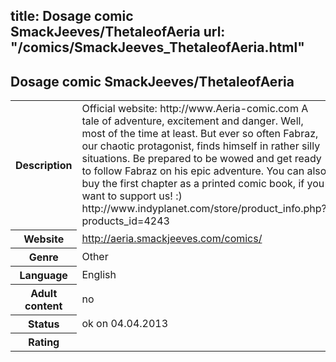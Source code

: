 title: Dosage comic SmackJeeves/ThetaleofAeria
url: "/comics/SmackJeeves_ThetaleofAeria.html"
---
Dosage comic SmackJeeves/ThetaleofAeria
-----------------------------------------

<table class="comicinfo">
<tr>
<th>Description</th><td>Official website: http://www.Aeria-comic.com A tale of adventure, excitement and danger. Well, most of the time at least. But ever so often Fabraz, our chaotic protagonist, finds himself in rather silly situations. Be prepared to be wowed and get ready to follow Fabraz on his epic adventure. You can also buy the first chapter as a printed comic book, if you want to support us! :) http://www.indyplanet.com/store/product_info.php?products_id=4243</td>
</tr>
<tr>
<th>Website</th><td><a href="http://aeria.smackjeeves.com/comics/">http://aeria.smackjeeves.com/comics/</a></td>
</tr>
<tr>
<th>Genre</th><td>Other</td>
</tr>
<tr>
<th>Language</th><td>English</td>
</tr>
<tr>
<th>Adult content</th><td>no</td>
</tr>
<tr>
<th>Status</th><td>ok on 04.04.2013</td>
</tr>
<tr>
<th>Rating</th><td><div class="g-plusone" data-size="standard" data-annotation="bubble"
 data-href="http://aeria.smackjeeves.com/comics/"></div></td>
</tr>
</table>
<script type="text/javascript">
  (function() {
    var po = document.createElement('script'); po.type = 'text/javascript'; po.async = true;
    po.src = 'https://apis.google.com/js/plusone.js';
    var s = document.getElementsByTagName('script')[0]; s.parentNode.insertBefore(po, s);
  })();
</script>
